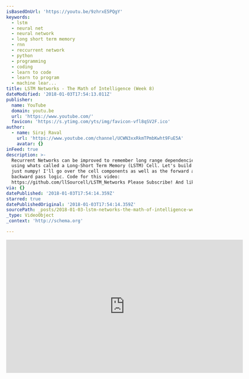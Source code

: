 ```yaml
---
isBasedOnUrl: 'https://youtu.be/9zhrxE5PQgY'
keywords:
  - lstm
  - neural net
  - neural network
  - long short term memory
  - rnn
  - reccurrent network
  - python
  - programming
  - coding
  - learn to code
  - learn to program
  - machine lear...
title: LSTM Networks - The Math of Intelligence (Week 8)
dateModified: '2018-01-03T17:54:13.011Z'
publisher:
  name: YouTube
  domain: youtu.be
  url: 'https://www.youtube.com/'
  favicon: 'https://s.ytimg.com/yts/img/favicon-vfl8qSV2F.ico'
author:
  - name: Siraj Raval
    url: 'https://www.youtube.com/channel/UCWN3xxRkmTPmbKwht9FuE5A'
    avatar: {}
inFeed: true
description: >-
  Recurrent Networks can be improved to remember long range dependencies by
  using whats called a Long-Short Term Memory (LSTM) Cell. Let's build one using
  just numpy! I'll go over the cell components as well as the forward and
  backward pass logic. Code for this video:
  https://github.com/llSourcell/LSTM_Networks Please Subscribe! And like.
via: {}
datePublished: '2018-01-03T17:54:14.359Z'
starred: true
datePublishedOriginal: '2018-01-03T17:54:14.359Z'
sourcePath: _posts/2018-01-03-lstm-networks-the-math-of-intelligence-week-8.md
_type: VideoObject
_context: 'http://schema.org'

---
```

<iframe src="https://cdn.embedly.com/widgets/media.html?src=https%3A%2F%2Fwww.youtube.com%2Fembed%2F9zhrxE5PQgY%3Ffeature%3Doembed&amp;url=http%3A%2F%2Fwww.youtube.com%2Fwatch%3Fv%3D9zhrxE5PQgY&amp;image=https%3A%2F%2Fi.ytimg.com%2Fvi%2F9zhrxE5PQgY%2Fhqdefault.jpg&amp;key=a715cf41cc93453ca338d350cd26f87b&amp;type=text%2Fhtml&amp;schema=youtube" width="640" height="360" scrolling="no" frameborder="0" allowfullscreen="" style=""></iframe>